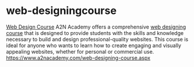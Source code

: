 # web-designingcourse
[Web Design Course]([url](https://www.a2nacademy.com/web-designing-course.aspx))
A2N Academy offers a comprehensive [web designing course]([url](https://www.a2nacademy.com/web-designing-course.aspx)) that is designed to provide students with the skills and knowledge necessary to build and design professional-quality websites. This course is ideal for anyone who wants to learn how to create engaging and visually appealing websites, whether for personal or commercial use.
https://www.a2nacademy.com/web-designing-course.aspx
